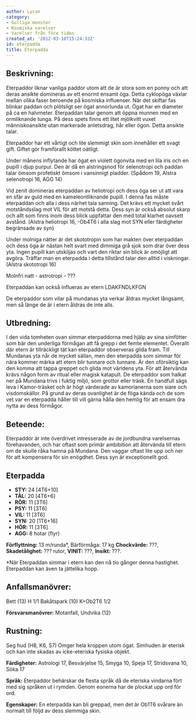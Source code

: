```yaml
---
author: Lycan
category:
- Gulliga monster
- Kosmiska varelser
- Varelser från före tiden
created_at: '2012-03-10T15:24:33Z'
id: eterpadda
title: Eterpadda
---
```

## Beskrivning:

Eterpaddor liknar vanliga paddor utom att de är stora som en ponny och att deras ansikte domineras av ett enormt ensamt öga. Detta cyklopöga växlar mellan olika faser beroende på kosmiska influenser. När det skiftar fas blinkar paddan och plötsligt ser ögat annorlunda ut. Ögat har en diameter på ca en halvmeter. Eterpaddan talar genom att öppna munnen med en ormliknande tunga. På dess spets finns ett litet mjölkvitt vuxet människoansikte utan markerade anletsdrag, hår eller ögon. Detta ansikte talar.

Eterpaddor har ett vårtigt och lite slemmigt skin som innehåller ett svagt gift. Giftet gör framförallt köttet oätligt.

Under månens inflytande har ögat en violett ögonvita med en lila iris och en pupill i djup purpur. Den är då en alstringsnod för selenotropi och paddan talar ömsom profetiskt ömsom i vansinnigt pladder. (Spådom 19, Alstra selenotropi 16, AGG 14)

Vid zenit domineras eterpaddan av heliotropi och dess öga ser ut att vara en sfär av guld med en kameleontliknande pupill. I denna fas måste eterpaddan och alla i dess närhet tala sanning. Det krävs ett mycket svårt motståndsslag mot VIL för att motstå detta. Dess syn är också absolut skarp och allt som finns inom dess blick uppfattar den med total klarhet oavsett avstånd. (Alstra heliotropi 16, -Ob4T6 i alla slag mot SYN eller färdigheter begränsade av syn)

Under molniga nätter är det skototropin som har makten över eterpaddan och dess öga är nästan helt svart med dimmiga grå sjok som drar över dess yta. Ingen pupill kan utskiljas och vart den riktar sin blick är omöjligt att avgöra. Träffar man en eterpadda i detta tillstånd talar den alltid i viskningar. (Alstra skototropi 16)

Molnfri natt - astrotropi - ???

Eterpaddan kan också influeras av etern LDAKFNDLKFGN

De eterpaddor som vilar på mundanas yta verkar åldras mycket långsamt, men så länge de är i etern åldras de inte alls.

## Utbredning:

I den vida tomheten ovan simmar eterpaddorna med hjälp av sina simfötter som bär den underliga förmågan att få grepp i det femte elementet. Överallt där etern är tillräckligt tät kan eterpaddor observeras glida fram. Till Mundanas yta når de mycket sällan, men den eterpadda som simmar för nära kommer märka att etern blir tunnare och tunnare. Är den oförsiktig kan den komma att tappa greppet och glida mot världens yta. För att återvända krävs någon form av ritual eller magisk katapult. De eterpaddor som halkat ner på Mundana trivs i fuktig miljö, som grottor eller träsk. En handfull sägs leva i Kamor-träsket och är högt värderade av kamorianerna som siare och visdomskällor. På grund av deras ovanlighet är de föga kända och de som vet var en eterpadda håller till vill gärna hålla den hemlig för att ensam dra nytta av dess förmågor.

## Beteende:

Eterpaddor är inte överdrivet intresserade av de jordbundna varelsernas förehavanden, och har oftast som primär ambibition att återvända till etern om de skulle råka hamna på Mundana. Den vaggar oftast lite upp och ner för att kompensera för sin enögdhet. Dess syn är exceptionellt god.

## Eterpadda

-   **STY:** 24 \[4T6+10\]
-   **TÅL:** 20 \[4T6+6\]
-   **RÖR:** 11 \[3T6\]
-   **PSY:** 11 \[3T6\]
-   **VIL:** 11 \[3T6\]
-   **SYN:** 20 \[1T6+16\]
-   **HÖR:** 11 \[3T6\]
-   **AGG:** 8 hotar (flyr)

**Förflyttning:** 13 m/runda\*, Bärförmåga: 17 kg **Chockvärde:** ???, **Skadetålighet:** ??? rutor, **VINIT:** ???, **Insikt:** ???.

\*När Eterpaddan simmar i etern kan den nå tio gånger denna hastighet. Eterpaddan kan även ta jättelika hopp.

## Anfallsmanövrer:

Bett (13) H 1/1 Bakåtspark (10) K+Ob2T6 1/2

**Försvarsmanövrer:** Motanfall, Undvika (12)

## Rustning:

Seg hud (H8, K6, S7) Omger hela kroppen utom ögat. Simhuden är eterisk och kan inte skadas av icke-eteriska fysiska objekt.

**Färdigheter:** Astrologi 17, Besvärjelse 15, Smyga 10, Speja 17, Stridsvana 10, Söka 17

**Språk:** Eterpaddor behärskar de flesta språk då de eteriska vindarna fört med sig språken ut i rymden. Genom eonerna har de plockat upp ord för ord.

**Egenskaper:** En eterpadda kan bli greppad, men det är Ob1T6 svårare än normalt till följd av dess slemmiga skin.